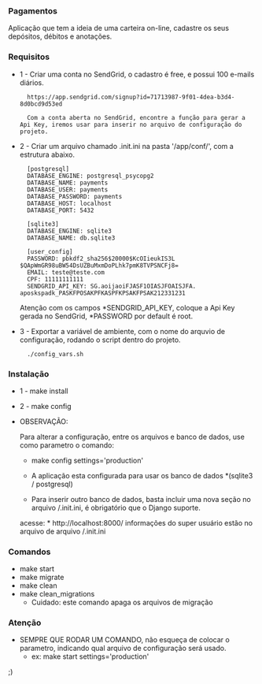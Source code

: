 ### Pagamentos
Aplicação que tem a ideia de uma carteira on-line, cadastre os seus depósitos, débitos e anotações.

### Requisitos

* 1 - Criar uma conta no SendGrid, o cadastro é free, e possui 100 e-mails diários.

		https://app.sendgrid.com/signup?id=71713987-9f01-4dea-b3d4-8d0bcd9d53ed

		Com a conta aberta no SendGrid, encontre a função para gerar a Api Key, iremos usar para inserir no arquivo de configuração do projeto.

* 2 - Criar um arquivo chamado .init.ini na pasta '/app/conf/', com a estrutura abaixo.

		[postgresql]
		DATABASE_ENGINE: postgresql_psycopg2
		DATABASE_NAME: payments
		DATABASE_USER: payments
		DATABASE_PASSWORD: payments
		DATABASE_HOST: localhost
		DATABASE_PORT: 5432

		[sqlite3]
		DATABASE_ENGINE: sqlite3
		DATABASE_NAME: db.sqlite3

		[user_config]
		PASSWORD: pbkdf2_sha256$20000$KcOIieukIS3L		$QApWmGR98uBW54DsUZBuMxmDoPLhk7pmK8TVPSNCFj8=
		EMAIL: teste@teste.com
		CPF: 11111111111
		SENDGRID_API_KEY: SG.aoijaoiFJASF1OIASJFOAISJFA.		aposkspadk_PASKFPOSAKPFKASPFKPSAKFPSAK212331231
	Atenção com os campos *SENDGRID_API_KEY, coloque a Api Key gerada no SendGrid, *PASSWORD por default é root.


* 3	- Exportar a variável de ambiente, com o nome do arquvio de configuração, rodando o script dentro do projeto.

		./config_vars.sh

### Instalação

* 1 - make install
* 2 - make config

* OBSERVAÇÃO:

	Para alterar a configuração, entre os arquivos e banco de dados, use como parametro o comando:

	* make config settings='production'

	* A aplicação esta configurada para usar os banco de dados *(sqlite3 / postgresql)

	* Para inserir outro banco de dados, basta incluir uma nova seção no arquivo /.init.ini, é obrigatório que o Django suporte.

	acesse:
		 * http://localhost:8000/
		 informações do super usuário estão no arquivo de arquivo /.init.ini



### Comandos

* make start
* make migrate
* make clean
* make clean_migrations
	* Cuidado: este comando apaga os arquivos de migração

### Atenção

 * SEMPRE QUE RODAR UM COMANDO, não esqueça de colocar o parametro, indicando qual arquivo de configuração será usado.
 	* ex: make start settings='production'


;)